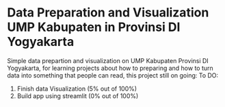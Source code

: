 # Data Preparation and Visualization UMP Kabupaten in Provinsi DI Yogyakarta
Simple data prepartion and visualization on UMP Kabupaten Provinsi DI Yogyakarta, for learning projects about how to preparing and how to turn data into something that people can read, this project still on going:
To DO:
1. Finish data Visualization (5% out of 100%)
2. Build app using streamlit (0% out of 100%)
